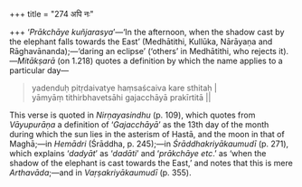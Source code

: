 +++
title = "274 अपि नः"

+++
‘*Prākchāye kuñjarasya*’—‘In the afternoon, when the shadow cast by the
elephant falls towards the East’ (Medhātithi, Kullūka, Nārāyaṇa and
Rāghavānanda);—‘daring an eclipse’ (‘others’ in Medhātithi, who rejects
it).—*Mitākṣarā* (on 1.218) quotes a definition by which the name
applies to a particular day—

> yadenduḥ pitṛdaivatye haṃsaścaiva kare sthitaḥ \|  
> yāmyāṃ tithirbhavetsāhi gajacchāyā prakīrtitā \|\|

This verse is quoted in *Nirṇayasindhu* (p. 109), which quotes from
*Vāyupurāṇa* a definition of ‘*Gajacchāyā*’ as the 13th day of the month
during which the sun lies in the asterism of Hastā, and the moon in that
of Maghā;—in *Hemādri* (Śrāddha, p. 245);—in *Śrāddhakriyākaumudī* (p.
271), which explains ‘*dadyāt*’ as ‘*dadāti*’ and ‘*prākchāye etc*.’ as
‘when the shadow of the elephant is cast towards the East,’ and notes
that this is mere *Arthavāda*;—and in *Vaṛṣakriyākaumudī* (p. 355).


